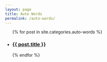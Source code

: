 ```yaml
---
layout: page
title: Auto Words
permalink: /auto-words/
---
```

<ul>
{% for post in site.categories.auto-words %}
  <li>
    <a href="{{ post.url }}"><h3>{{ post.title }}</h3></a>
    <!--{{ post.date | date: "%B %d, %Y" }}-->
  </li>
{% endfor %}
</ul>
